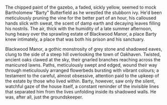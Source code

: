 The chipped paint of the gazebo, a faded, sickly yellow, seemed to mock Bartholomew "Barty" Butterfield as he wrestled the stubborn ivy.  He'd been meticulously pruning the vine for the better part of an hour, his calloused hands slick with sweat, the scent of damp earth and decaying leaves filling his nostrils.  The air, thick with the humidity of a late summer afternoon, hung heavy over the sprawling estate of Blackwood Manor, a place Barty knew intimately, a place that was both his prison and his sanctuary.

Blackwood Manor, a gothic monstrosity of grey stone and shadowed eaves, clung to the side of a steep hill overlooking the town of Oakhaven.  Twisted, ancient oaks clawed at the sky, their gnarled branches reaching across the manicured lawns.  Paths, meticulously swept and edged, wound their way through meticulously arranged flowerbeds bursting with vibrant colours; a testament to the careful, almost obsessive, attention paid to the upkeep of the estate by those who lived within.  Barty, however, saw only the silent, watchful gaze of the house itself, a constant reminder of the invisible lines that separated him from the lives unfolding inside its shadowed walls. He was, after all, just the groundskeeper.
